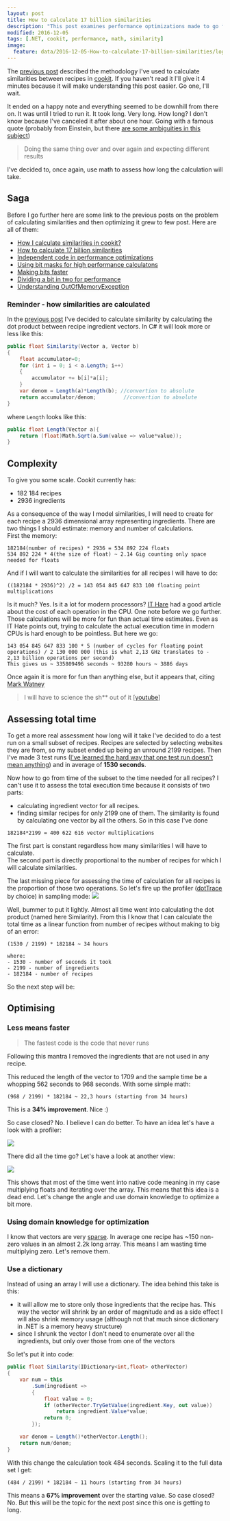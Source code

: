 ```yaml
---
layout: post
title: How to calculate 17 billion similarities
description: "This post examines performance optimizations made to go from 34-hour process to an 11 hour one"
modified: 2016-12-05
tags: [.NET, cookit, performance, math, similarity]
image:
  feature: data/2016-12-05-How-to-calculate-17-billion-similarities/logo.jpg
---
```


The [previous post](/How_I_calculate_similarities_in_cookit/) described the methodology I've used to calculate similarities between recipes in [cookit](http://cookit.pl). If you haven't read it I'll give it 4 minutes because it will make understanding this post easier. Go one, I'll wait.
 
It ended on a happy note and everything seemed to be downhill from there on. It was until I tried to run it. It took long. Very long. How long? I don't know because I've canceled it after about one hour. Going with a famous quote (probably from Einstein, but there [are some ambiguities in this subject](https://www.quora.com/Did-Einstein-really-define-insanity-as-doing-the-same-thing-over-and-over-again-and-expecting-different-results)) 

> Doing the same thing over and over again and expecting different results

I've decided to, once again, use math to assess how long the calculation will take.   
<!--MORE-->

## Saga

Before I go further here are some link to the previous posts on the problem of calculating similarities and then optimizing it grew to few post. Here are all of them:

- [How I calculate similarities in cookit?](/How_I_calculate_similarities_in_cookit)
- [How to calculate 17 billion similarities](/How-to-calculate-17-billion-similarities)
- [Independent code in performance optimizations](/Independent-code-in-performance-optimizations)
- [Using bit masks for high performance calculatons](/Using-bit-operations-for-performance-optimizations)
- [Making bits faster](/Making-bits-faster)
- [Dividing a bit in two for performance](/Divide-and-conquer-bits-for-performance)
- [Understanding OutOfMemoryException](/Understanding-OutOfMemoryException)

### Reminder - how similarities are calculated

In the [previous post](/How_I_calculate_similarities_in_cookit/) I've decided to calculate similarity by calculating the dot product between recipe ingredient vectors. In C# it will look more or less like this:
 
```csharp
public float Similarity(Vector a, Vector b)
{
    float accumulator=0;
    for (int i = 0; i < a.Length; i++)
    {
        accumulator += b[i]*a[i];
    }
    var denom = Length(a)*Length(b); //convertion to absolute 
    return accumulator/denom;         //convertion to absolute    
}    
```

where `Length` looks like this:

```csharp
public float Length(Vector a){    
    return (float)Math.Sqrt(a.Sum(value => value*value));
}
```

## Complexity

To give you some scale. Cookit currently has:

- 182 184 recipes 
- 2936 ingredients

As a consequence of the way I model similarities, I will need to create for each recipe a 2936 dimensional array representing ingredients. There are two things I should estimate: memory and number of calculations.  
First the memory:

```console
182184(number of recipes) * 2936 = 534 892 224 floats 
534 892 224 * 4(the size of float) ~ 2.14 Gig counting only space needed for floats
```

And if I will want to calculate the similarities for all recipes I will have to do:

```console
((182184 * 2936)^2) /2 = 143 054 845 647 833 100 floating point multiplications
```

Is it much? Yes. Is it a lot for modern processors? [IT Hare](http://ithare.com/infographics-operation-costs-in-cpu-clock-cycles/) had a good article about the cost of each operation in the CPU. 
One note before we go further. Those calculations will be more for fun than actual time estimates. Even as IT Hate points out, trying to calculate the actual execution time in modern CPUs is hard enough to be pointless. But here we go: 

```
143 054 845 647 833 100 * 5 (number of cycles for floating point operations) / 2 130 000 000 (this is what 2,13 GHz translates to - 2,13 billion operations per second)
This gives us ~ 335809496 seconds ~ 93280 hours ~ 3886 days  
```

Once again it is more for fun than anything else, but it appears that, citing [Mark Watney](https://en.wikipedia.org/wiki/The_Martian_(Weir_novel))
 
> I will have to science the sh** out of it [[youtube](https://www.youtube.com/watch?v=d6lYeTWdYLw)]

## Assessing total time

To get a more real assessment how long will it take I've decided to do a test run on a small subset of recipes. Recipes are selected by selecting websites they are from, so my subset ended up being an unround 2199 recipes. Then I've made 3 test runs ([I've learned the hard way that one test run doesn't mean anything](http://indexoutofrange.com/LocalOptimizationsDontAddUp/)) and in average of **1530 seconds**.

Now how to go from time of the subset to the time needed for all recipes? I can't use it to assess the total execution time because it consists of two parts:

- calculating ingredient vector for all recipes. 
- finding similar recipes for only 2199 one of them. The similarity is found by calculating one vector by all the others. So in this case I've done  

```
182184*2199 = 400 622 616 vector multiplications
```

The first part is constant regardless how many similarities I will have to calculate.<br/>
The second part is directly proportional to the number of recipes for which I will calculate similarities.

The last missing piece for assessing the time of calculation for all recipes is the proportion of those two operations. So let's fire up the profiler ([dotTrace](https://www.jetbrains.com/profiler/) by choice) in sampling mode:
![](/data/2016-12-05-How-to-calculate-17-billion-similarities/Profiler01.png)

Well, bummer to put it lightly. Almost all time went into calculating the dot product (named here Similarity). From this I know that I can calculate the total time as a linear function from number of recipes without making to big of an error:

```    
(1530 / 2199) * 182184 ~ 34 hours

where:
- 1530 - number of seconds it took
- 2199 - number of ingredients
- 182184 - number of recipes 
```


So the next step will be:
 
## Optimising

### Less means faster
 
> The fastest code is the code that never runs

Following this mantra I removed the ingredients that are not used in any recipe. 

This reduced the length of the vector to 1709 and the sample time be a whopping 562 seconds to 968 seconds.
With some simple math:

```console    
(968 / 2199) * 182184 ~ 22,3 hours (starting from 34 hours)
```

This is a **34% improvement**. Nice :)

So case closed? No. I believe I can do better. To have an idea let's have a look with a profiler:

![](/data/2016-12-05-How-to-calculate-17-billion-similarities/Profiler02.png)

There did all the time go? Let's have a look at another view:

![](/data/2016-12-05-How-to-calculate-17-billion-similarities/Profiler03.png)

This shows that most of the time went into native code meaning in my case multiplying floats and iterating over the array. This means that this idea is a dead end. Let's change the angle and use domain knowledge to optimize a bit more.

### Using domain knowledge for optimization

I know that vectors are very [sparse](https://en.wikipedia.org/wiki/Sparse_array). In average one recipe has ~150 non-zero values in an almost 2.2k long array. This means I am wasting time multiplying zero. Let's remove them.

### Use a dictionary

Instead of using an array I will use a dictionary. The idea behind this take is this:

- it will allow me to store only those ingredients that the recipe has. This way the vector will shrink by an order of magnitude and as a side effect I will also shrink memory usage (although not that much since dictionary in .NET is a memory heavy structure)
- since I shrunk the vector I don't need to enumerate over all the ingredients, but only over those from one of the vectors
     
So let's put it into code:

```csharp
public float Similarity(IDictionary<int,float> otherVector)
{
    var num = this
        .Sum(ingredient =>
        {
            float value = 0;
            if (otherVector.TryGetValue(ingredient.Key, out value))
                return ingredient.Value*value;
            return 0;
        });

    var denom = Length()*otherVector.Length();
    return num/denom;
}
```
With this change the calculation took 484 seconds. Scaling it to the full data set I get:

```console    
(484 / 2199) * 182184 ~ 11 hours (starting from 34 hours)
```

This means a **67% improvement** over the starting value. So case closed? No. But this will be the topic for the next post since this one is getting to long.